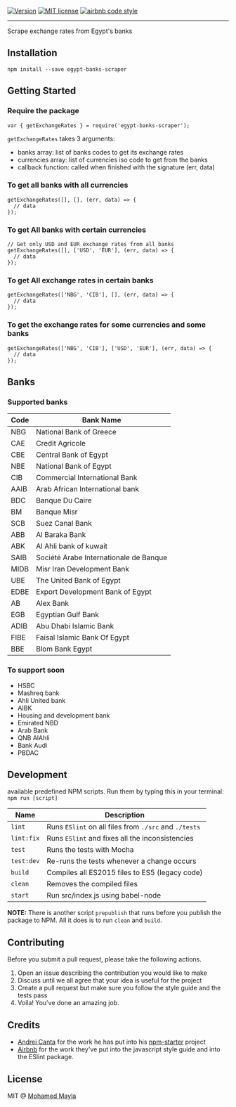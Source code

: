 [![Version](https://img.shields.io/npm/v/egypt-banks-scraper.svg)](https://www.npmjs.com/package/egypt-banks-scraper)
[![MIT license](https://img.shields.io/badge/license-MIT-brightgreen.svg)](https://github.com/MMayla/egypt-banks-scraper/blob/master/LICENSE)
[![airbnb code style](https://img.shields.io/badge/code%20style-airbnb-fd5c63.svg)](https://github.com/airbnb/javascript)

---

Scrape exchange rates from Egypt's banks

## Installation
```
npm install --save egypt-banks-scraper
```

## Getting Started

### Require the package
```
var { getExchangeRates } = require('egypt-banks-scraper');
```

`getExchangeRates` takes 3 arguments:
  - banks array: list of banks codes to get its exchange rates
  - currencies array: list of currencies iso code to get from the banks
  - callback function: called when finished with the signature (err, data)

### To get all banks with all currencies
```
getExchangeRates([], [], (err, data) => {
  // data
});
```

### To get All banks with certain currencies
```
// Get only USD and EUR exchange rates from all banks
getExchangeRates([], ['USD', 'EUR'], (err, data) => {
  // data
});
```

### To get All exchange rates in certain banks
```
getExchangeRates(['NBG', 'CIB'], [], (err, data) => {
  // data
});
```

### To get the exchange rates for some currencies and some banks
```
getExchangeRates(['NBG', 'CIB'], ['USD', 'EUR'], (err, data) => {
  // data
});
```
## Banks
### Supported banks
| Code | Bank Name                              |
| ---- | -------------------------------------- |
| NBG  | National Bank of Greece                |
| CAE  | Credit Agricole                        |
| CBE  | Central Bank of Egypt                  |
| NBE  | National Bank of Egypt                 |
| CIB  | Commercial International Bank          |
| AAIB | Arab African International bank        |
| BDC  | Banque Du Caire                        |
| BM   | Banque Misr                            |
| SCB  | Suez Canal Bank                        |
| ABB  | Al Baraka Bank                         |
| ABK  | Al Ahli bank of kuwait                 |
| SAIB | Société Arabe Internationale de Banque |
| MIDB | Misr Iran Development Bank             |
| UBE  | The United Bank of Egypt               |
| EDBE | Export Development Bank of Egypt       |
| AB   | Alex Bank                              |
| EGB  | Egyptian Gulf Bank                     |
| ADIB | Abu Dhabi Islamic Bank                 |
| FIBE | Faisal Islamic Bank Of Egypt           |
| BBE  | Blom Bank Egypt                        |

### To support soon
- HSBC
- Mashreq bank
- Ahli United bank
- AIBK
- Housing and development bank
- Emirated NBD
- Arab Bank
- QNB AlAhli
- Bank Audi
- PBDAC

## Development

available predefined NPM scripts.
Run them by typing this in your terminal: `npm run [script]`

| Name       | Description                                           |
| ---------- | ----------------------------------------------------- |
| `lint`     | Runs `ESlint` on all files from `./src` and `./tests` |
| `lint:fix` | Runs `ESlint` and fixes all the inconsistencies       |
| `test`     | Runs the tests with Mocha                             |
| `test:dev` | Re-runs the tests whenever a change occurs            |
| `build`    | Compiles all ES2015 files to ES5 (legacy code)        |
| `clean`    | Removes the compiled files                            |
| `start`    | Run src/index.js using babel-node

**NOTE:** There is another script `prepublish` that runs before you publish the package to NPM. All it does is to run `clean` and `build`.

## Contributing

Before you submit a pull request, please take the following actions.

1. Open an issue describing the contribution you would like to make
2. Discuss until we all agree that your idea is useful for the project
3. Create a pull request but make sure you follow the style guide and the tests pass
4. Voila! You've done an amazing job.

## Credits

- [Andrei Canta](https://twitter.com/deiucanta) for the work he has put into his [npm-starter](https://github.com/deiucanta/npm-starter) project
- [Airbnb](http://airbnb.com) for the work they've put into the javascript style guide and into the ESlint package.

## License

MIT @ [Mohamed Mayla](https://twitter.com/mohamedmayla)
